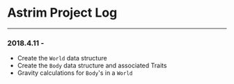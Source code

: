 # Astrim Project Log
---
### 2018.4.11 -
* Create the `World` data structure
* Create the `Body` data structure and associated Traits
* Gravity calculations for `Body`'s in a `World`
